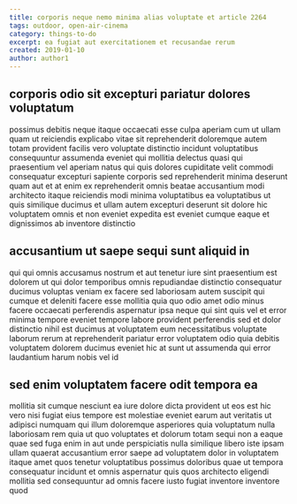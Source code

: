```yaml
---
title: corporis neque nemo minima alias voluptate et article 2264
tags: outdoor, open-air-cinema
category: things-to-do
excerpt: ea fugiat aut exercitationem et recusandae rerum
created: 2019-01-10
author: author1
---
```


## corporis odio sit excepturi pariatur dolores voluptatum

possimus debitis neque itaque occaecati esse culpa aperiam cum ut ullam quam ut reiciendis explicabo vitae sit reprehenderit doloremque autem totam provident facilis vero voluptate distinctio incidunt voluptatibus consequuntur assumenda eveniet qui mollitia delectus quasi qui praesentium vel aperiam natus qui quis dolores cupiditate velit commodi consequatur excepturi sapiente corporis sed reprehenderit minima deserunt quam aut et at enim ex reprehenderit omnis beatae accusantium modi architecto itaque reiciendis modi minima voluptatibus ea voluptatibus ut quis similique ducimus et ullam autem excepturi deserunt sit dolore hic voluptatem omnis et non eveniet expedita est eveniet cumque eaque et dignissimos ab inventore distinctio

## accusantium ut saepe sequi sunt aliquid in

qui qui omnis accusamus nostrum et aut tenetur iure sint praesentium est dolorem ut qui dolor temporibus omnis repudiandae distinctio consequatur ducimus voluptas veniam ex facere sed laboriosam autem suscipit qui cumque et deleniti facere esse mollitia quia quo odio amet odio minus facere occaecati perferendis aspernatur ipsa neque qui sint quis vel et error minima tempore eveniet tempore labore provident perferendis sed et dolor distinctio nihil est ducimus at voluptatem eum necessitatibus voluptate laborum rerum at reprehenderit pariatur error voluptatem odio quia debitis voluptatem dolorem ducimus eveniet hic at sunt ut assumenda qui error laudantium harum nobis vel id

## sed enim voluptatem facere odit tempora ea

mollitia sit cumque nesciunt ea iure dolore dicta provident ut eos est hic vero nisi fugiat eius tempore est molestiae eveniet earum aut veritatis ut adipisci numquam qui illum doloremque asperiores quia voluptatum nulla laboriosam rem quia ut quo voluptates et dolorum totam sequi non a eaque quae sed fuga enim in aut unde perspiciatis nulla similique libero iste ipsam ullam quaerat accusantium error saepe ad voluptatem dolor in voluptatem itaque amet quos tenetur voluptatibus possimus doloribus quae ut tempora consequatur incidunt et omnis aspernatur quis quos architecto eligendi mollitia sed consequuntur ad omnis facere iusto fugiat inventore inventore quod
